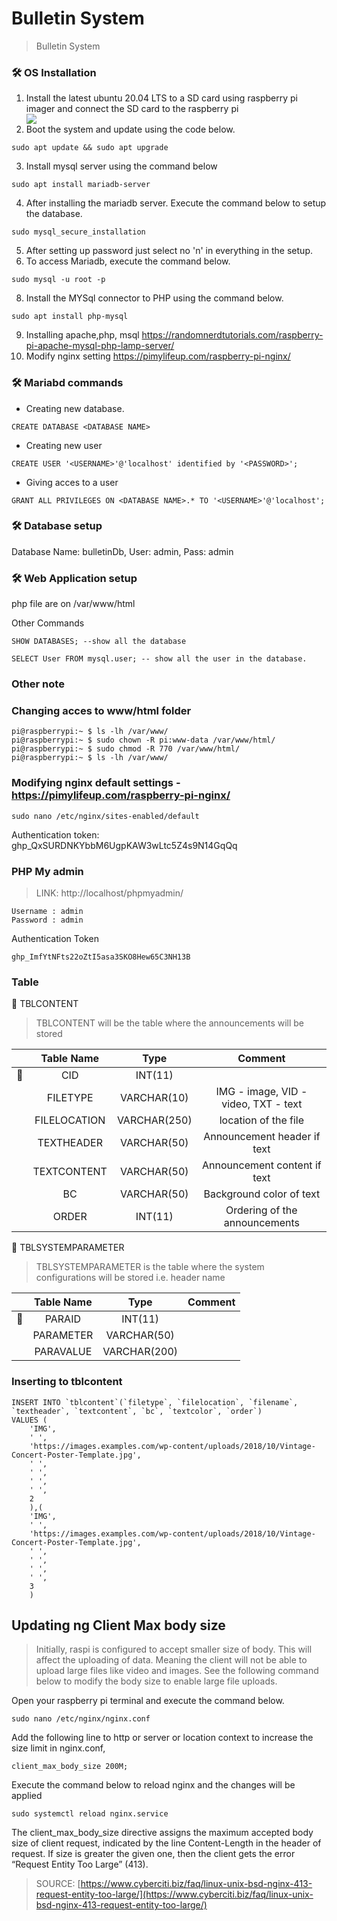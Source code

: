 # Bulletin System
>Bulletin System

### :hammer_and_wrench: OS Installation
1. Install the latest ubuntu 20.04 LTS to a SD card using raspberry pi imager and connect the SD card to the raspberry pi
    <div>
      <img src='https://user-images.githubusercontent.com/77730490/195964670-a37b4e39-271e-4608-b31d-fdfc40e02273.png'/>
    </div>
2. Boot the system and update using the code below.
```
sudo apt update && sudo apt upgrade
```
3. Install mysql server using the command below
```
sudo apt install mariadb-server
```
4. After installing the mariadb server. Execute the command below to setup the database.
```
sudo mysql_secure_installation
```
5. After setting up password just select no 'n' in everything in the setup.
6. To access Mariadb, execute the command below.
```
sudo mysql -u root -p
```
8. Install the MYSql connector to PHP using the command below.
```
sudo apt install php-mysql
```
9. Installing apache,php, msql https://randomnerdtutorials.com/raspberry-pi-apache-mysql-php-lamp-server/
10. Modify nginx setting https://pimylifeup.com/raspberry-pi-nginx/

### :hammer_and_wrench: Mariabd commands
- Creating new database.
```
CREATE DATABASE <DATABASE NAME>
```
- Creating new user
```
CREATE USER '<USERNAME>'@'localhost' identified by '<PASSWORD>';
```
- Giving acces to a user
```
GRANT ALL PRIVILEGES ON <DATABASE NAME>.* TO '<USERNAME>'@'localhost';
```
### :hammer_and_wrench: Database setup
Database Name: bulletinDb,
User: admin,
Pass: admin
### :hammer_and_wrench: Web Application setup
php file are on /var/www/html


Other Commands
```
SHOW DATABASES; --show all the database

SELECT User FROM mysql.user; -- show all the user in the database.
```


### Other note
### Changing acces to www/html folder
```
pi@raspberrypi:~ $ ls -lh /var/www/
pi@raspberrypi:~ $ sudo chown -R pi:www-data /var/www/html/
pi@raspberrypi:~ $ sudo chmod -R 770 /var/www/html/
pi@raspberrypi:~ $ ls -lh /var/www/ 
```

### Modifying nginx default settings - https://pimylifeup.com/raspberry-pi-nginx/
```
sudo nano /etc/nginx/sites-enabled/default
```

Authentication token: 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


### PHP My admin
> LINK: http://localhost/phpmyadmin/
```
Username : admin 
Password : admin
```

Authentication Token
```
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
```


###  Table 
:construction: TBLCONTENT
>TBLCONTENT will be the table where the announcements will be stored


||Table Name|Type|Comment|
|:--:|:--:|:--:|:--:|
|:key:|CID|INT(11)||
||FILETYPE|VARCHAR(10)|IMG - image, VID - video, TXT - text|
||FILELOCATION|VARCHAR(250)|location of the file|
||TEXTHEADER|VARCHAR(50)|Announcement header if text|
||TEXTCONTENT|VARCHAR(50)|Announcement content if text|
||BC|VARCHAR(50)|Background color of text|
||ORDER|INT(11)|Ordering of the announcements|

:construction: TBLSYSTEMPARAMETER
>TBLSYSTEMPARAMETER is the table where the system configurations will be stored i.e. header name


||Table Name|Type|Comment|
|:--:|:--:|:--:|:--:|
|:key:|PARAID|INT(11)||
||PARAMETER|VARCHAR(50)||
||PARAVALUE|VARCHAR(200)||


### Inserting to tblcontent 
```
INSERT INTO `tblcontent`(`filetype`, `filelocation`, `filename`, `textheader`, `textcontent`, `bc`, `textcolor`, `order`) 
VALUES (
    'IMG',
    ' ',
    'https://images.examples.com/wp-content/uploads/2018/10/Vintage-Concert-Poster-Template.jpg',
    ' ',
    ' ',
    ' ',
    ' ',
    2
	),(
    'IMG',
    ' ',
    'https://images.examples.com/wp-content/uploads/2018/10/Vintage-Concert-Poster-Template.jpg',
    ' ',
    ' ',
    ' ',
    ' ',
    3
	)
```
## Updating ng Client Max body size
> Initially, raspi is configured to accept smaller size of body. This will affect the uploading of data. Meaning the client will not be able to upload large files like video and images. See the following command below to modify the body size to enable large file uploads.


Open your raspberry pi terminal and execute the command below.
```
sudo nano /etc/nginx/nginx.conf
```


Add the following line to http or server or location context to increase the size limit in nginx.conf,
```
client_max_body_size 200M;
```

Execute the command below to reload nginx and the changes will be applied
```
sudo systemctl reload nginx.service
```

The client_max_body_size directive assigns the maximum accepted body size of client request, indicated by the line Content-Length in the header of request. If size is greater the given one, then the client gets the error “Request Entity Too Large” (413).


>SOURCE: [https://www.cyberciti.biz/faq/linux-unix-bsd-nginx-413-request-entity-too-large/](https://www.cyberciti.biz/faq/linux-unix-bsd-nginx-413-request-entity-too-large/)





